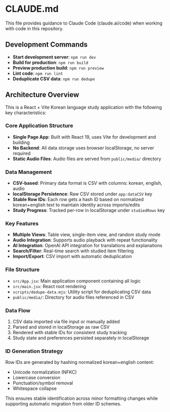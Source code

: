 # CLAUDE.md

This file provides guidance to Claude Code (claude.ai/code) when working with code in this repository.

## Development Commands

- **Start development server**: `npm run dev`
- **Build for production**: `npm run build`
- **Preview production build**: `npm run preview`
- **Lint code**: `npm run lint`
- **Deduplicate CSV data**: `npm run dedupe`

## Architecture Overview

This is a React + Vite Korean language study application with the following key characteristics:

### Core Application Structure
- **Single Page App**: Built with React 19, uses Vite for development and building
- **No Backend**: All data storage uses browser localStorage, no server required
- **Static Audio Files**: Audio files are served from `public/media/` directory

### Data Management
- **CSV-based**: Primary data format is CSV with columns: korean, english, audio
- **localStorage Persistence**: Raw CSV stored under `app:dataCSV` key
- **Stable Row IDs**: Each row gets a hash ID based on normalized korean+english text to maintain identity across imports/edits
- **Study Progress**: Tracked per-row in localStorage under `studiedRows` key

### Key Features
- **Multiple Views**: Table view, single-item view, and random study mode
- **Audio Integration**: Supports audio playback with repeat functionality
- **AI Integration**: OpenAI API integration for translations and explanations
- **Search/Filter**: Real-time search with studied item filtering
- **Import/Export**: CSV import with automatic deduplication

### File Structure
- `src/App.jsx`: Main application component containing all logic
- `src/main.jsx`: React root rendering
- `scripts/dedupe-data.mjs`: Utility script for deduplicating CSV data
- `public/media/`: Directory for audio files referenced in CSV

### Data Flow
1. CSV data imported via file input or manually added
2. Parsed and stored in localStorage as raw CSV
3. Rendered with stable IDs for consistent study tracking
4. Study state and preferences persisted separately in localStorage

### ID Generation Strategy
Row IDs are generated by hashing normalized korean+english content:
- Unicode normalization (NFKC)
- Lowercase conversion
- Punctuation/symbol removal
- Whitespace collapse

This ensures stable identification across minor formatting changes while supporting automatic migration from older ID schemes.